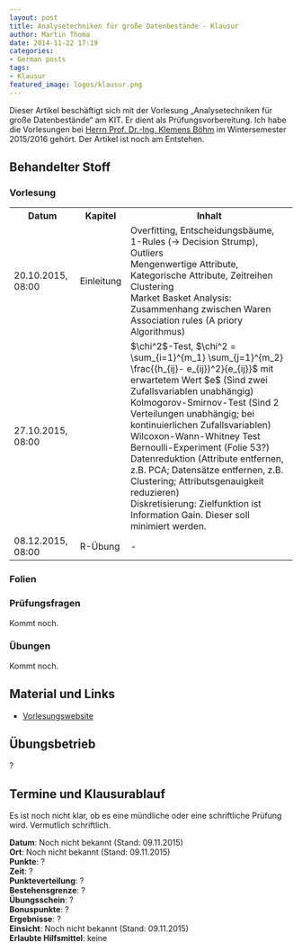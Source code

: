 ```yaml
---
layout: post
title: Analysetechniken für große Datenbestände - Klausur
author: Martin Thoma
date: 2014-11-22 17:19
categories:
- German posts
tags:
- Klausur
featured_image: logos/klausur.png
---
```

<div class="info">Dieser Artikel beschäftigt sich mit der Vorlesung &bdquo;Analysetechniken für große Datenbestände&ldquo; am KIT. Er dient als Prüfungsvorbereitung. Ich habe die Vorlesungen bei <a href="https://dbis.ipd.kit.edu/english/336.php">Herrn Prof. Dr.-Ing. Klemens Böhm</a> im Wintersemester 2015/2016 gehört. Der Artikel ist noch am Entstehen.</div>

## Behandelter Stoff

### Vorlesung

<table>
<tr>
    <th>Datum</th>
    <th>Kapitel</th>
    <th>Inhalt</th>
</tr>
<tr>
    <td>20.10.2015, 08:00</td>
    <td>Einleitung</td>
    <td>Overfitting, Entscheidungsbäume, 1-Rules (→ Decision Strump), Outliers<br/>
        Mengenwertige Attribute, Kategorische Attribute, Zeitreihen<br/>
        Clustering<br/>
        Market Basket Analysis: Zusammenhang zwischen Waren<br/>
        Association rules (A priory Algorithmus)
    </td>
</tr>
<tr>
    <td>27.10.2015, 08:00</td>
    <td>&nbsp;</td>
    <td>$\chi^2$-Test, $\chi^2 = \sum_{i=1}^{m_1} \sum_{j=1}^{m_2} \frac{(h_{ij}- e_{ij})^2}{e_{ij}}$ mit erwartetem Wert $e$ (Sind zwei Zufallsvariablen unabhängig)<br/>
    Kolmogorov-Smirnov-Test (Sind 2 Verteilungen unabhängig; bei kontinuierlichen Zufallsvariablen)<br/>
    Wilcoxon-Wann-Whitney Test<br/>
    Bernoulli-Experiment (Folie 53?)<br/>
    Datenreduktion (Attribute entfernen, z.B. PCA; Datensätze entfernen, z.B. Clustering; Attributsgenauigkeit reduzieren)<br/>
    Diskretisierung: Zielfunktion ist Information Gain. Dieser soll minimiert werden.
    </td>
</tr>
<tr>
    <td>08.12.2015, 08:00</td>
    <td>R-Übung</td>
    <td>-</td>
</tr>
</table>

### Folien

### Prüfungsfragen

Kommt noch.

### Übungen

Kommt noch.

## Material und Links

* [Vorlesungswebsite](https://dbis.ipd.kit.edu/2261.php)


## Übungsbetrieb

?


## Termine und Klausurablauf

Es ist noch nicht klar, ob es eine mündliche oder eine schriftliche Prüfung
wird. Vermutlich schriftlich.

**Datum**: Noch nicht bekannt (Stand: 09.11.2015)<br/>
**Ort**: Noch nicht bekannt (Stand: 09.11.2015)<br/>
**Punkte**: ?<br/>
**Zeit**: ?<br/>
**Punkteverteilung**: ?<br/>
**Bestehensgrenze**: ?<br/>
**Übungsschein**: ?<br/>
**Bonuspunkte**: ?<br/>
**Ergebnisse**: ?<br/>
**Einsicht**: Noch nicht bekannt (Stand: 09.11.2015)<br/>
**Erlaubte Hilfsmittel**: keine
